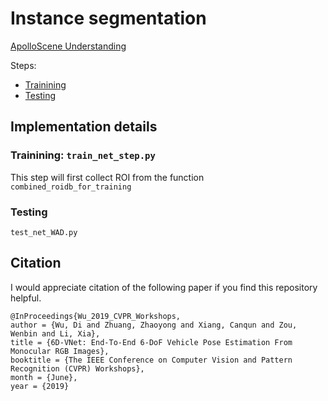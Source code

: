 # Instance segmentation 


[ApolloScene Understanding](http://apolloscape.auto/scene.html) 

Steps:

* [Trainining](#trainining)
* [Testing](#testing)


## Implementation details

### Trainining:  `train_net_step.py`
This step will first collect ROI from the function 
`combined_roidb_for_training`



### Testing
`test_net_WAD.py`



## Citation

I would appreciate citation of the following paper if you find this repository helpful.

```
@InProceedings{Wu_2019_CVPR_Workshops,
author = {Wu, Di and Zhuang, Zhaoyong and Xiang, Canqun and Zou, Wenbin and Li, Xia},
title = {6D-VNet: End-To-End 6-DoF Vehicle Pose Estimation From Monocular RGB Images},
booktitle = {The IEEE Conference on Computer Vision and Pattern Recognition (CVPR) Workshops},
month = {June},
year = {2019}
```
